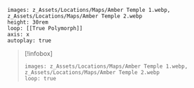 ```carousel
images: z_Assets/Locations/Maps/Amber Temple 1.webp, z_Assets/Locations/Maps/Amber Temple 2.webp
height: 30rem
loop: [[True Polymorph]]
axis: x
autoplay: true
```

>[!infobox]
>```carousel
>images: z_Assets/Locations/Maps/Amber Temple 1.webp, z_Assets/Locations/Maps/Amber Temple 2.webp
>loop: true
>```
